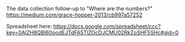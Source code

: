 The data collection follow-up to "Where are the numbers?"
https://medium.com/grace-hopper-2013/cb997a57252

Spreadsheet here: https://docs.google.com/spreadsheet/ccc?key=0AlZH8QBl60oodEJTdFA5TlZOcDJCMU02RkZoSHF5SHc#gid=0